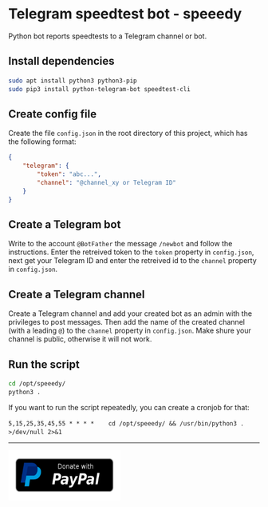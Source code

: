 # Telegram speedtest bot - speeedy

Python bot reports speedtests to a Telegram channel or bot.

## Install dependencies

```bash
sudo apt install python3 python3-pip
sudo pip3 install python-telegram-bot speedtest-cli
```

## Create config file

Create the file `config.json` in the root directory of this project,
which has the following format:

```json
{
    "telegram": {
        "token": "abc...",
        "channel": "@channel_xy or Telegram ID"
    }
}

``` 

## Create a Telegram bot

Write to the account `@BotFather` the message `/newbot` and follow the
instructions. Enter the retreived token to the `token` property in `config.json`,
next get your Telegram ID and enter the retreived id to the `channel` property in `config.json`.

## Create a Telegram channel

Create a Telegram channel and add your created bot as an admin with the
privileges to post messages. Then add the name of the created channel
(with a leading `@`) to the `channel` property in `config.json`. Make
shure your channel is public, otherwise it will not work.

## Run the script

```bash
cd /opt/speeedy/
python3 . 
``` 

If you want to run the script repeatedly, you can create a cronjob for
that:

`5,15,25,35,45,55 * * * *    cd /opt/speeedy/ && /usr/bin/python3 . >/dev/null 2>&1`

---

<a href="https://www.paypal.com/donate/?hosted_button_id=GWWLEXEF3XL92">
  <img src="https://raw.githubusercontent.com/kraloveckey/kraloveckey/refs/heads/main/.assets/paypal-donate-button.png" alt="Donate with PayPal" width="225" height="100"/>
</a>
